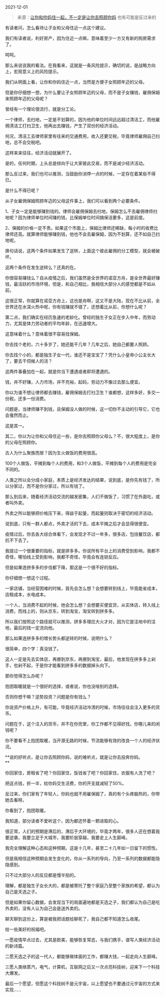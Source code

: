 2021-12-01

> 来源：[让你和你妈住一起，不一定是让你去照顾你妈](http://mp.weixin.qq.com/s?__biz=MzU0MjYwNDU2Mw==&mid=2247502629&idx=1&sn=88842b5a7236e256cba2aff1d9fc4422&chksm=fb1aa759cc6d2e4ff8a886bad485c98389c74bae31036bee9838d2110cf0fae4f7a589abe566&scene=27#wechat_redirect)
> 也有可能是反过来的

有读者问，怎么看待让子女和父母住近一点这个建议。  

  

我们有读者说，利好房产，因为住近一点嘛，意味着至少一方又有新的购房需求了。  

  

呵呵。

  

那么来说说我的看法。在我看来，这就是一条风险提示，确切的说，是战略方向上，宏观意义上的风险提示。

  

我们从明面上看，让你和你妈住近一点，当然是方便子女照顾年迈的父母。

  

但是你仔细想一想，为什么要让子女照顾年迈的父母，而不是子女赚钱，雇佣保姆来照顾年迈的父母呢？

  

曾经有一个理论很流行，就是分工论。

  

一个律师，去扫地，一定是不划算的，因为他的单位时间远远超过清洁工，而他雇佣清洁工打扫卫生，他再出去赚钱，产生了双份的经济活动。

  

何况，清洁工去律师家里有往来的交通费用，收入还要交税，毕竟律师雇佣自己扫地，总不会交税吧。

  

这样来来往往，经济活动就展开了。

  

是的，任何时期，上头总是倾向于让大家彼此交易，而不是减少经济活动。

  

那么反过来，我们也可以推测，当鼓励你消停一点的时候，一定存在着某些不得已。

  

是什么不得已呢？

  

从子女雇佣保姆照顾年迈的父母这件事上，我们可以看到两个必要条件。

  

1、子女一定是能够赚到钱的。律师会雇佣保姆去扫地，保姆怎么不去雇佣律师扫地呢？因为律师单位时间赚的钱，比保姆单位时间搞保洁要多，这是前提。

  

2、保姆的价格一定不贵。如果这个市面上，保姆比律师还稀缺，每小时的收费比律师还高。就算律师能够赚到钱，他也不会去雇保姆，因为不划算，还不如自己扫地呢。

  

换句话说，这两个条件如果发生了逆转，上面这个彼此雇佣的分工模型，就会被破坏。

  

这两个条件在发生逆转么？还真的在。

  

你很容易赚钱么？自从疫情之后，我们虽然是全世界的诺亚方舟，是全世界最好赚钱，最活跃的市场环境，但是，和自己相比，我相信大部分人的感觉都是不如从前。

  

这很正常，你就算在诺亚方舟上，这也是舟啊，这又不是大陆，现在不比从前，全世界还在水深火热中呢，你有钱赚就不错了，还想着比从前，你想什么呢？

  

第二点，我们确实在经历急速的老龄化。曾经的独生子女正在步入中年，而劳动力，尤其是体力劳动者的平均年龄，在迅速增大。

  

这意味着什么？意味着很不容易找保姆。

  

你去找个老的，六十多岁了，她还能干几年？几年之后，她自己都要人照顾。

  

你去找个小的，都是独生子女一代，谁还不是宝宝了？凭什么小皇帝小公主长大了，要去干伺候人的活？

  

这两件事叠加在一起，就是你当下遭遇或者即将遭遇的。

  

钱，并不好赚，人力市场，并不充裕，起码，劳动力不像过去那么便宜。

  

你以为谁不想让律师都去赚钱，雇佣保姆去打扫卫生？谁都想，这样多好，多交一份税，还多一份消费。

  

问题是，当律师赚不到钱，且保姆没人做的时候，这一切你不主动的引导它，它也会戛然而止。

  

这是其一。

  

其二，你以为让你和父母住近一些，是你去照顾你父母么？不，很大程度上，是你的父母在照顾你。

  

古人为什么聚族而居？因为生火做饭的费用很高。

  

100个人做饭，平摊到每个人的费用，和3个人做饭，平摊到每个人的费用是完全不同的。

  

人类之所以会分成小家庭，本质上是经济发达的结果，说到底，是你先有钱了，所以分家过，而不是你分家过，所以有钱了。

  

那么到后来，随着经济活动交流的越发密集，人们不做饭了，习惯了在外面吃，或者叫外卖。

  

外卖之所以能够把价格压下来，得益于起量，而起量则取决于密切的经济活动。

  

说到底，只有一群人都点，外卖才活的下去，成本平摊之后才会显得很便宜。

  

疫情过后，你去各大综合体看下，会发现才不过一年多，很多店，包括餐饮店，都抗不下去了。

  

我提过一个很重要的指标，就是拼多多。你说所有平台上的消费受到影响，我都不奇怪，哪怕线上受到影响，我都不奇怪，毕竟会有连锁反应。

  

但是如果连拼多多的步伐都下降，那这是一个很不好的指标。

  

你仔细想一想这个过程。

  

一家店铺，当经营困难的时候，首先会怎么想？会想要转到线上，毕竟能省成本，店租成本，水电成本。

  

一个人，当消费不起的时候，他会怎么想？会想要买便宜货，从实体店，转入线上消费，而线上的，则从京东，转到淘宝，淘宝转到拼多多。

  

所以我们按照这个路径就可以推测，拼多多理应大火才对，因为它是洼地中的洼地，最后的钱一定流向他。

  

那么如果连拼多多的增长势头都逆转的时候，说明什么？

  

很简单，四个字：真没钱了。

  

这人一定是先去实体店，再挪到京东，再挪到淘宝，最后，他发现在拼多多上剁手，也剁不起，于是你才能看到拼多多的数据掉头向下。  

  

那你觉得怎么办呢？  

  

抱团取暖就是一个很好的选择，或者说，你也没啥别的选择。

  

否则你想干嘛？逆势投资？问题是你有钱么？  

  

你说资产价格上升，有可能，毕竟经济活动冷清的时候，市场往往会注入更多的货币。

  

问题在于，这个注入的货币，并不在你兜里，你工作都不见得好找，你哪儿来的闲钱呢？

  

你不要看不上抱团取暖，当开源无路的时候，节流能够有效的改良一个人的经济状况。  

  

 **说的好听点，是让你去照顾你妈，说的难听点，就是让你去投奔你妈。  
**

  

你回家住，房租省了吧？你回家住，饭钱省了吧？你回家住，衣服有人洗了吧？

  

把这点钱，折一半，给你妈交生活费，你的开支就减轻了50%。  

  

反过来，你们家有了年轻人，你妈也就不用雇保姆了，真的有个头疼脑热的，你带她去看呀。

  

你看到了，抱团取暖。  

  

我知道，部分读者不爱听这个，因为都还怀着一颗进取的心。  

  

很正常，人们的预期是滞后的，滞后于大环境的，毕竟才两年，很多人还在想着我要逆袭，我要立足于大城市，我要阶层穿越，我要走上人生巅峰。  

  

我完全理解这种心态和这种预期，这是十几年，甚至二十几年如一日留下的惯性。  

  

但是我相信这种预期会发生变化的，你从一系列的导向，乃至一系列的数据都能隐隐感到。  

  

只不过大部分人的反应都是慢半拍的。  

  

理解，都是独生子女长大的，都是被寄托了整个家庭乃至整个家族的希望，都认为自己是天选之子。  

  

但是如果你留心数据，会发现当下的局面遍地都是天选之子，我们都认为自己是吃外卖的，没有人认为自己会是送外卖的。  

  

聊天聊到这份上，算是被我把话题给聊死了，我自己都不知道怎么收尾。

  

给一些美好的祝福吧。  

  

一愿疫情早点过去，尤其是欧美，能够恢复常态，与我们携手，谱写人类经济活动的新诗篇。

  

二愿天选之子的这一代人，都能够做体面的工作，都赚大钱，一起走向人生巅峰。

  

三愿人类继蒸汽，电气，计算机，互联网之后又一次点亮科技树，迎来下一个科技大爆发。

  

最后一个愿望，但愿这个科技树不是元宇宙，以上愿望也不要通过元宇宙的方式来实现......

